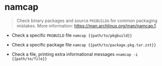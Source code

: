 # namcap
> Check binary packages and source `PKGBUILD`s for common packaging mistakes.
> More information: <https://man.archlinux.org/man/namcap.1>.

- Check a specific `PKGBUILD` file
`namcap {{path/to/pkgbuild}}`

- Check a specific package file
`namcap {{path/to/package.pkg.tar.zst}}`

- Check a file, printing extra informational messages
`nnamcap -i {{path/to/file}}`
